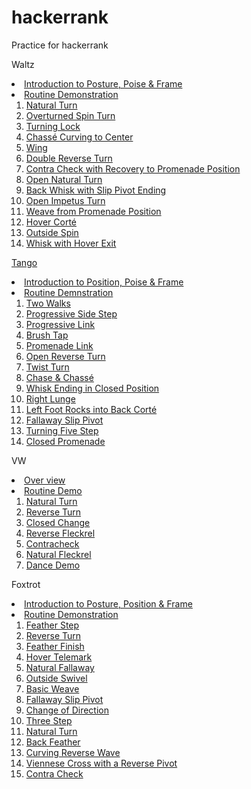 # hackerrank

Practice for hackerrank


Waltz
<li> <a href="http://view.vzaar.com/1319170/video?origin=iframe"> Introduction to Posture, Poise & Frame
<li> <a href="http://view.vzaar.com/1319165/video?origin=iframe"> Routine Demonstration
<ol>
<li> <a href="http://view.vzaar.com/1319162/video?origin=iframe"> Natural Turn
<li> <a href="http://view.vzaar.com/1319150/video?origin=iframe"> Overturned Spin Turn
<li> <a href="http://view.vzaar.com/1319133/video?origin=iframe"> Turning Lock
<li> <a href="http://view.vzaar.com/1319120/video?origin=iframe"> Chassé Curving to Center
<li> <a href="http://view.vzaar.com/1319094/video?origin=iframe"> Wing
<li> <a href="http://view.vzaar.com/1319080/video?origin=iframe"> Double Reverse Turn
<li> <a href="http://view.vzaar.com/1319073/video?origin=iframe"> Contra Check with Recovery to Promenade Position
<li> <a href="http://view.vzaar.com/1319064/video?origin=iframe"> Open Natural Turn
<li> <a href="http://view.vzaar.com/1319055/video?origin=iframe"> Back Whisk with Slip Pivot Ending
<li> <a href="http://view.vzaar.com/1319027/video?origin=iframe"> Open Impetus Turn
<li> <a href="http://view.vzaar.com/1319008/video?origin=iframe"> Weave from Promenade Position
<li> <a href="http://view.vzaar.com/1319003/video?origin=iframe"> Hover Corté
<li> <a href="http://view.vzaar.com/1318973/video?origin=iframe"> Outside Spin
<li> <a href="http://view.vzaar.com/1318944/video?origin=iframe"> Whisk with Hover Exit
</ol>

Tango
<li> <a href="http://view.vzaar.com/1319295/video?origin=iframe"> Introduction to Position, Poise & Frame</a>
<li> <a href="http://view.vzaar.com/1319292/video?origin=iframe"> Routine Demnstration</a>
<ol>
<li> <a href="http://view.vzaar.com/1319290/video?origin=iframe"> Two Walks</a>
<li> <a href="http://view.vzaar.com/1319284/video?origin=iframe"> Progressive Side Step</a>
<li> <a href="http://view.vzaar.com/1319276/video?origin=iframe"> Progressive Link</a>
<li> <a href="http://view.vzaar.com/1329748/video?origin=iframe"> Brush Tap</a>
<li> <a href="http://view.vzaar.com/1329740/video?origin=iframe"> Promenade Link</a>
<li> <a href="http://view.vzaar.com/1329734/video?origin=iframe"> Open Reverse Turn</a>
<li> <a href="http://view.vzaar.com/1329715/video?origin=iframe"> Twist Turn</a>
<li> <a href="http://view.vzaar.com/1329697/video?origin=iframe"> Chase & Chass&eacute;</a>
<li> <a href="http://view.vzaar.com/1329677/video?origin=iframe"> Whisk Ending in Closed Position</a>
<li> <a href="http://view.vzaar.com/1329670/video?origin=iframe"> Right Lunge</a>
<li> <a href="http://view.vzaar.com/1329647/video?origin=iframe"> Left Foot Rocks into Back Cort&eacute;</a>
<li> <a href="http://view.vzaar.com/1329617/video?origin=iframe"> Fallaway Slip Pivot</a>
<li> <a href="http://view.vzaar.com/1329588/video?origin=iframe"> Turning Five Step</a>
<li> <a href="http://view.vzaar.com/1329579/video?origin=iframe"> Closed Promenade</a>

</ol>

VW
<li> <a href="http://view.vzaar.com/1319799/video?origin=iframe">Over view</a>
<li> <a href="http://view.vzaar.com/1319754/video?origin=iframe">Routine Demo</a>
<ol>
<li> <a href="http://view.vzaar.com/1319751/video?origin=iframe">Natural Turn</a>
<li> <a href="http://view.vzaar.com/1319734/video?origin=iframe">Reverse Turn</a>
<li> <a href="http://view.vzaar.com/1319724/video?origin=iframe">Closed Change</a>
<li> <a href="http://view.vzaar.com/1319714/video?origin=iframe">Reverse Fleckrel</a>
<li> <a href="http://view.vzaar.com/1319709/video?origin=iframe">Contracheck</a>
<li><a href="http://view.vzaar.com/1319701/video?origin=iframe">Natural Fleckrel</a>
<li><a href="http://view.vzaar.com/1319699/video?origin=iframe">Dance Demo</a>
</ol>

Foxtrot
<li> <a href="http://view.vzaar.com/1319528/video?origin=iframe"> Introduction to Posture, Position & Frame</a>
<li> <a href="http://view.vzaar.com/1319522/video?origin=iframe"> Routine Demonstration</a>
<ol>
<li> <a href="http://view.vzaar.com/1319520/video?origin=iframe"> Feather Step</a>
<li> <a href="http://view.vzaar.com/1319511/video?origin=iframe"> Reverse Turn</a>
<li> <a href="http://view.vzaar.com/1319485/video?origin=iframe"> Feather Finish</a>
<li> <a href="http://view.vzaar.com/1319452/video?origin=iframe"> Hover Telemark</a>
<li> <a href="http://view.vzaar.com/1319436/video?origin=iframe"> Natural Fallaway</a>
<li> <a href="http://view.vzaar.com/1319426/video?origin=iframe"> Outside Swivel</a>
<li> <a href="http://view.vzaar.com/1319418/video?origin=iframe"> Basic Weave</a>
<li> <a href="http://view.vzaar.com/1319405/video?origin=iframe"> Fallaway Slip Pivot</a>
<li> <a href="http://view.vzaar.com/1319385/video?origin=iframe"> Change of Direction</a>
<li> <a href="http://view.vzaar.com/1319369/video?origin=iframe"> Three Step</a>
<li> <a href="http://view.vzaar.com/1319358/video?origin=iframe"> Natural Turn</a>
<li> <a href="http://view.vzaar.com/1319346/video?origin=iframe"> Back Feather</a>
<li> <a href="http://view.vzaar.com/1319332/video?origin=iframe"> Curving Reverse Wave</a>
<li> <a href="http://view.vzaar.com/1319323/video?origin=iframe"> Viennese Cross with a Reverse Pivot</a>
<li> <a href="http://view.vzaar.com/1319310/video?origin=iframe"> Contra Check</a>
</ol>

